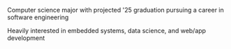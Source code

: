 Computer science major with projected '25 graduation pursuing a career in software engineering

Heavily interested in embedded systems, data science, and web/app development

<!---
nfletcher27/nfletcher27 is a ✨ special ✨ repository because its `README.md` (this file) appears on your GitHub profile.
You can click the Preview link to take a look at your changes.
--->
